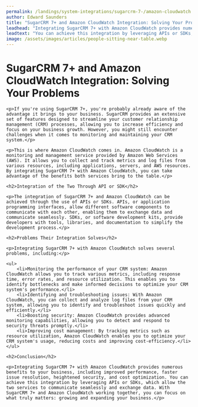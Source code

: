 ```yaml
---
permalink: /landings/system-integrations/sugarcrm-7-/amazon-cloudwatch
author: Edward Saunders
title: "SugarCRM 7+ and Amazon CloudWatch Integration: Solving Your Problems"
leadhead: "Integrating SugarCRM 7+ with Amazon CloudWatch provides numerous benefits to your business, including improved performance, faster issue resolution, heightened security, and cost optimization"
leadtext: "You can achieve this integration by leveraging APIs or SDKs, which allow the two services to communicate seamlessly and exchange data. With SugarCRM 7+ and Amazon CloudWatch working together, you can focus on what truly matters: growing and expanding your business."
image: /assets/images/articles/people-sitting-near-table.webp
---
```

<div class="arttext">
	<h1>SugarCRM 7+ and Amazon CloudWatch Integration: Solving Your Problems</h1>

	<p>If you're using SugarCRM 7+, you're probably already aware of the advantage it brings to your business. SugarCRM provides an extensive set of features designed to streamline your customer relationship management (CRM) processes, allowing you to increase efficiency and focus on your business growth. However, you might still encounter challenges when it comes to monitoring and maintaining your CRM system.</p>

	<p>This is where Amazon CloudWatch comes in. Amazon CloudWatch is a monitoring and management service provided by Amazon Web Services (AWS). It allows you to collect and track metrics and log files from various resources, including applications, servers, and AWS resources. By integrating SugarCRM 7+ with Amazon CloudWatch, you can take advantage of the benefits both services bring to the table.</p>

	<h2>Integration of the Two Through API or SDK</h2>

	<p>The integration of SugarCRM 7+ and Amazon CloudWatch can be achieved through the use of APIs or SDKs. APIs, or application programming interfaces, allow different software components to communicate with each other, enabling them to exchange data and communicate seamlessly. SDKs, or software development kits, provide developers with tools, libraries, and documentation to simplify the development process.</p>

	<h2>Problems Their Integration Solves</h2>

	<p>Integrating SugarCRM 7+ with Amazon CloudWatch solves several problems, including:</p>

	<ul>
		<li>Monitoring the performance of your CRM system: Amazon CloudWatch allows you to track various metrics, including response time, error rates, and resource utilization. This enables you to identify bottlenecks and make informed decisions to optimize your CRM system's performance.</li>
		<li>Identifying and troubleshooting issues: With Amazon CloudWatch, you can collect and analyze log files from your CRM system, allowing you to identify and troubleshoot issues quickly and efficiently.</li>
		<li>Boosting security: Amazon CloudWatch provides advanced monitoring capabilities, allowing you to detect and respond to security threats promptly.</li>
		<li>Improving cost management: By tracking metrics such as resource utilization, Amazon CloudWatch enables you to optimize your CRM system's usage, reducing costs and improving cost-efficiency.</li>
	</ul>

	<h2>Conclusion</h2>

	<p>Integrating SugarCRM 7+ with Amazon CloudWatch provides numerous benefits to your business, including improved performance, faster issue resolution, heightened security, and cost optimization. You can achieve this integration by leveraging APIs or SDKs, which allow the two services to communicate seamlessly and exchange data. With SugarCRM 7+ and Amazon CloudWatch working together, you can focus on what truly matters: growing and expanding your business.</p>

</div>